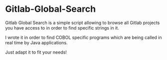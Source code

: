 # Gitlab-Global-Search
Gitlab Global Search is a simple script allowing to browse all Gitlab projects you have access to in order to find specific strings in it.

I wrote it in order to find COBOL specific programs which are being called in real time by Java applications.

Just adapt it to fit your needs!
